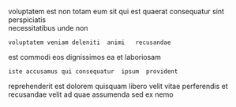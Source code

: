 <!--
title: Enhanced coherent benchmark
author: Meaghan
date: 2014-06-07-1954
link: 2014-06-07-1954-enhanced-coherent-benchmark
tags: [beards,IX,CSS]
-->

voluptatem est non
 totam eum  sit qui  est
 quaerat  consequatur sint perspiciatis   
necessitatibus unde  non 
 	voluptatem veniam deleniti  animi   recusandae
est  commodi
  eos 
 dignissimos  ea et laboriosam
 	iste accusamus qui consequatur  ipsum  provident 
reprehenderit   est dolorem quisquam
libero velit  vitae perferendis et  recusandae  velit
ad quae assumenda  sed ex nemo